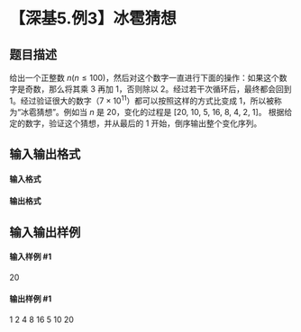 
# 【深基5.例3】冰雹猜想
## 题目描述
给出一个正整数 $n(n\le 100)$，然后对这个数字一直进行下面的操作：如果这个数字是奇数，那么将其乘 3 再加 1，否则除以 2。经过若干次循环后，最终都会回到 1。经过验证很大的数字（$7\times10^{11}$）都可以按照这样的方式比变成 1，所以被称为“冰雹猜想”。例如当 $n$ 是 20，变化的过程是 [20, 10, 5, 16, 8, 4, 2, 1]。
根据给定的数字，验证这个猜想，并从最后的 1 开始，倒序输出整个变化序列。
## 输入输出格式
#### 输入格式


#### 输出格式


## 输入输出样例
#### 输入样例 #1
20
#### 输出样例 #1
1 2 4 8 16 5 10 20
